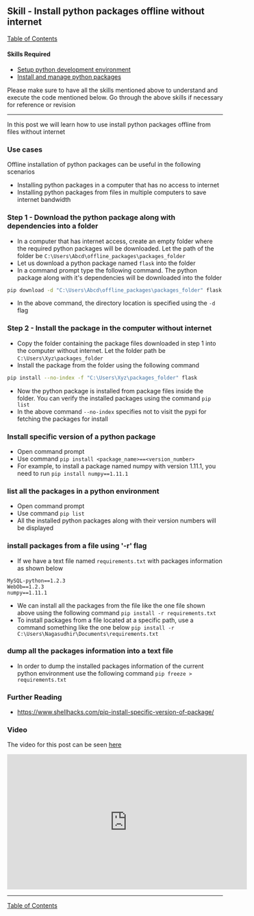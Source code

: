 ## Skill - Install python packages offline without internet

[Table of Contents](https://nagasudhir.blogspot.com/2020/04/taming-python-table-of-contents.html)

#### Skills Required
* [Setup python development environment](https://nagasudhir.blogspot.com/2020/04/setup-python-development-environment_14.html)
* [Install and manage python packages](https://nagasudhir.blogspot.com/2020/05/install-and-manage-packages-in-python.html)

Please make sure to have all the skills mentioned above to understand and execute the code mentioned below. Go through the above skills if necessary for reference or revision
<hr/>

In this post we will learn how to use install python packages offline from files without internet

### Use cases
Offline installation of python packages can be useful in the following scenarios
* Installing python packages in a computer that has no access to internet
* Installing python packages from files in multiple computers to save internet bandwidth

### Step 1 - Download the python package along with dependencies into a folder  
* In a computer that has internet access, create an empty folder where the required python packages will be downloaded. Let the path of the folder be `C:\Users\Abcd\offline_packages\packages_folder`
* Let us download a python package named `flask` into the folder
* In a command prompt type the following command. The python package along with it's dependencies will be downloaded into the folder
```bash
pip download -d "C:\Users\Abcd\offline_packages\packages_folder" flask
```
* In the above command, the directory location is specified using the `-d` flag

### Step 2 - Install the package in the computer without internet
* Copy the folder containing the package files downloaded in step 1 into the computer without internet. Let the folder path be `C:\Users\Xyz\packages_folder`
*  Install the package from the folder using the following command
```bash
pip install --no-index -f "C:\Users\Xyz\packages_folder" flask
```
* Now the python package is installed from package files inside the folder. You can verify the installed packages using the command `pip list`
* In the above command `--no-index` specifies not to visit the pypi for fetching the packages for install  

### Install specific version of a python package
* Open command prompt
* Use command `pip install <package_name>==<version_number>`
* For example, to install a package named numpy with version 1.11.1, you need to run 
`pip install numpy==1.11.1`

### list all the packages in a python environment
* Open command prompt
* Use command `pip list`
* All the installed python packages along with their version numbers will be displayed

### install packages from a file using '-r' flag
* If we have a text file named `requirements.txt` with packages information as shown below
```
MySQL-python==1.2.3
WebOb==1.2.3
numpy==1.11.1
```
* We can install all the packages from the file like the one file shown above using the following command
`pip install -r requirements.txt`
* To install packages from a file located at a specific path, use a command something like the one below
`pip install -r C:\Users\Nagasudhir\Documents\requirements.txt`

### dump all the packages information into a text file
* In order to dump the installed packages information of the current python environment use the following command
`pip freeze > requirements.txt`

### Further Reading
* https://www.shellhacks.com/pip-install-specific-version-of-package/

### Video
The video for this post can be seen [here](https://youtu.be/3eItCqPqGF8)

<iframe width="560" height="315" src="https://www.youtube.com/embed/3eItCqPqGF8" frameborder="0" allow="accelerometer; autoplay; clipboard-write; encrypted-media; gyroscope; picture-in-picture" allowfullscreen></iframe>
<hr/>

[Table of Contents](https://nagasudhir.blogspot.com/2020/04/taming-python-table-of-contents.html)



<!--stackedit_data:
eyJoaXN0b3J5IjpbLTEzNjUxMjUyNTEsLTk2NzkyMzUzOSw2NT
IwODA3NjQsLTgxNzY2MTgzNywtMTU5MDk4NTk4NiwtODcwOTI0
MDgwLC0yMDg4NzQ2NjEyXX0=
-->